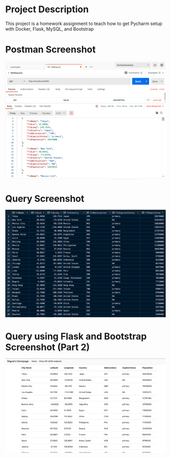 # Project Description
This project is a homework assignment to teach how to get Pycharm setup with Docker, Flask, MySQL, and Bootstrap
# Postman Screenshot
![postman request output](screenshots/postman.png)

# Query Screenshot
![Query Data from PyCharm](screenshots/query.png)

# Query using Flask and Bootstrap Screenshot (Part 2)
![Query Data with HTML](screenshots/querybootstrap.png)
